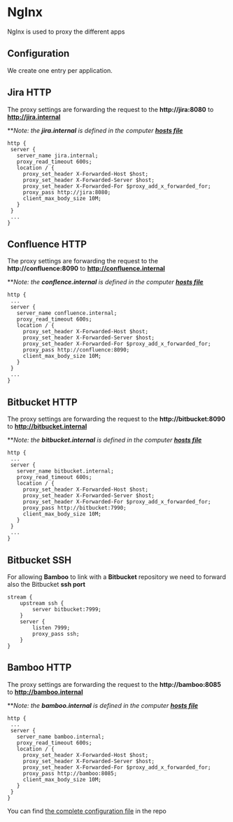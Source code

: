 # NgInx

NgInx is used to proxy the different apps

## Configuration

We create one entry per application.

## Jira HTTP

The proxy settings are forwarding the request to the **http://jira:8080** to **http://jira.internal**

***Note: the **jira.internal** is defined in the computer **[hosts file](../envs/hosts.links)***

```
http {
 server {
   server_name jira.internal;
   proxy_read_timeout 600s;
   location / {
     proxy_set_header X-Forwarded-Host $host;
     proxy_set_header X-Forwarded-Server $host;
     proxy_set_header X-Forwarded-For $proxy_add_x_forwarded_for;
     proxy_pass http://jira:8080;
     client_max_body_size 10M;
   }
 }
 ...
}
```

## Confluence HTTP

The proxy settings are forwarding the request to the **http://confluence:8090** to **http://confluence.internal**

***Note: the **conflence.internal** is defined in the computer **[hosts file](../envs/hosts.links)***

```
http {
 ...
 server {
   server_name confluence.internal;
   proxy_read_timeout 600s;
   location / {
     proxy_set_header X-Forwarded-Host $host;
     proxy_set_header X-Forwarded-Server $host;
     proxy_set_header X-Forwarded-For $proxy_add_x_forwarded_for;
     proxy_pass http://confluence:8090;
     client_max_body_size 10M;
   }
 }
 ...
}
```

## Bitbucket HTTP

The proxy settings are forwarding the request to the **http://bitbucket:8090** to **http://bitbucket.internal**

***Note: the **bitbucket.internal** is defined in the computer **[hosts file](../envs/hosts.links)***

```
http {
 ...
 server {
   server_name bitbucket.internal;
   proxy_read_timeout 600s;
   location / {
     proxy_set_header X-Forwarded-Host $host;
     proxy_set_header X-Forwarded-Server $host;
     proxy_set_header X-Forwarded-For $proxy_add_x_forwarded_for;
     proxy_pass http://bitbucket:7990;
     client_max_body_size 10M;
   }
 }
 ...
}
```

## Bitbucket SSH

For allowing **Bamboo** to link with a **Bitbucket** repository we need to forward also the Bitbucket **ssh port**

```
stream {
    upstream ssh {
        server bitbucket:7999;
    }
    server {
        listen 7999;
        proxy_pass ssh;
    }
}
```

## Bamboo HTTP

The proxy settings are forwarding the request to the **http://bamboo:8085** to **http://bamboo.internal**

***Note: the **bamboo.internal** is defined in the computer **[hosts file](../envs/hosts.links)***

```
http {
 ...
 server {
   server_name bamboo.internal;
   proxy_read_timeout 600s;
   location / {
     proxy_set_header X-Forwarded-Host $host;
     proxy_set_header X-Forwarded-Server $host;
     proxy_set_header X-Forwarded-For $proxy_add_x_forwarded_for;
     proxy_pass http://bamboo:8085;
     client_max_body_size 10M;
   }
 }
}
```

You can find [the complete configuration file](../envs/nginx.conf) in the repo

